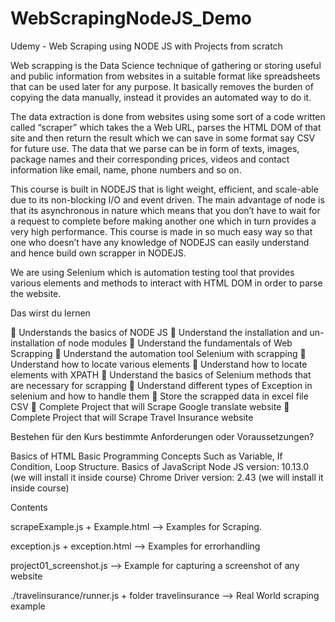 # WebScrapingNodeJS_Demo
Udemy - Web Scraping using NODE JS with Projects from scratch

Web scrapping is the Data Science technique of gathering or storing useful and public information from websites in a suitable format like spreadsheets that can be used later for any purpose. It basically removes the burden of copying the data manually, instead it provides an automated way to do it.

The data extraction is done from websites using some sort of a code written called “scraper” which takes the a Web URL, parses the HTML DOM of that site and then return the result which we can save in some format say CSV for future use. The data that we parse can be in form of texts, images, package names and their corresponding prices, videos and contact information like email, name, phone numbers and so on.

This course is built in NODEJS that is light weight, efficient, and scale-able  due to its non-blocking I/O and event driven. The main advantage of node is that its asynchronous in nature which means that you don’t have to wait for a request to complete before making another one which in turn provides a very high performance. This course is made in so much easy way so that one who doesn’t have any knowledge of NODEJS can easily understand and hence build own scrapper in NODEJS.

We are using Selenium which is automation testing tool that provides various elements and methods to interact with HTML DOM in order to parse the website.

Das wirst du lernen

	Understands the basics of NODE JS
	Understand the installation and un-installation of node modules
	Understand the fundamentals of Web Scrapping
	Understand the automation tool Selenium with scrapping
	Understand how to locate various elements
	Understand how to locate elements with XPATH
	Understand the basics of Selenium methods that are necessary for scrapping
	Understand different types of Exception in selenium and how to handle them
	Store the scrapped data in excel file CSV
	Complete Project that will Scrape Google translate website
	Complete Project that will Scrape Travel Insurance website

Bestehen für den Kurs bestimmte Anforderungen oder Voraussetzungen?

Basics of HTML
Basic Programming Concepts Such as Variable, If Condition, Loop Structure.
Basics of JavaScript
Node JS version: 10.13.0 (we will install it inside course)
Chrome Driver version: 2.43 (we will install it inside course)


Contents


scrapeExample.js + Example.html --> Examples for Scraping.

exception.js + exception.html --> Examples for errorhandling

project01_screenshot.js --> Example for capturing a screenshot of any website

./travelinsurance/runner.js + folder travelinsurance --> Real World scraping example